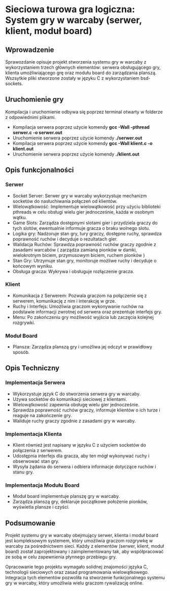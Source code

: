 # Sieciowa turowa gra logiczna: System gry w warcaby (serwer, klient, moduł board)

## Wprowadzenie

Sprawozdanie opisuje projekt stworzenia systemu gry w warcaby z wykorzystaniem trzech głównych elementów: serwera obsługującego gry, klienta umożliwiającego grę oraz modułu board do zarządzania planszą. Wszsytkie pliki stworzone zostały w języku C z wykorzystaniem bsd-sockets.

## Uruchomienie gry
Kompilacja i uruchomienie odbywa się poprzez terminal otwarty w folderze z odpowiednimi plikami.
- Kompilacja serwera poprzez użycie komendy <b>gcc -Wall -pthread serwer.c -o serwer.out</b>
- Uruchomienie serwera poprzez użycie komendy <b>./serwer.out</b>
- Kompilacja serwera poprzez użycie komendy <b>gcc -Wall klient.c -o klient.out</b>
- Uruchomienie serwera poprzez użycie komendy <b>./klient.out</b>

## Opis funkcjonalności

### Serwer
- Socket Server: Serwer gry w warcaby wykorzystuje mechanizm socketów do nasłuchiwania połączeń od klientów.
- Wielowątkowość: Implementuje wielowątkowość przy użyciu biblioteki pthreads w celu obsługi wielu gier jednocześnie, każda w osobnym wątku.
- Game Slots: Zarządza dostępnymi slotami gier i przydziela graczy do tych slotów, ewentualnie informuje gracza o braku wolnego slotu.
- Logika gry: Nadzoruje stan gry, tury graczy, dostępne ruchy, sprawdza poprawność ruchów i decyduje o rezultatach gier.
- Walidacja Ruchów: Sprawdza poprawność ruchów graczy zgodnie z zasadami warcabów ( zarządza zamianą pionków w damki, wielokrotnym biciem, przymusowym biciem, ruchem pionków )
- Stan Gry: Utrzymuje stan gry, monitoruje możliwe ruchy i decyduje o końcowym wyniku.
- Obsługa gracza: Wykrywa i obsługuje rozłączenie gracza. 
### Klient
- Komunikacja z Serwerem: Pozwala graczom na połączenie się z serwerem, komunikację z nim i interakcję w grze.
- Ruchy i Interfejs: Umożliwia graczom wykonywanie ruchów na podstawie informacji zwrotnej od serwera oraz prezentuje interfejs gry.
- Menu: Po zakończeniu gry możliwość wyjścia lub zaczęcia kolejnej rozgrywki.
### Moduł Board
- Plansza: Zarządza planszą gry i umożliwa jej odczyt w prawidłowy sposób.
  
## Opis Techniczny

### Implementacja Serwera
- Wykorzystuje język C do stworzenia serwera gry w warcaby.
- Używa socketów do komunikacji sieciowej z klientami.
- Wielowątkowość zapewnia obsługę wielu gier jednocześnie.
- Sprawdza poprawność ruchów graczy, informuje klientów o ich turze i reaguje na zakończenie gry.
- Waliduje ruchy graczy zgodnie z zasadami gry w warcaby.
### Implementacja Klienta
- Klient również jest napisany w języku C z użyciem socketów do połączenia z serwerem.
- Udostępnia interfejs dla gracza, aby ten mógł wykonywać ruchy i obserwować stan gry.
- Wysyła żądania do serwera i odbiera informacje dotyczące ruchów i stanu gry.
### Implementacja Modułu Board
- Moduł board implementuje planszę gry w warcaby.
- Zarządza planszą gry, deklaruje początkowe położenie pionków, wyświetla plansze i czyści.

## Podsumowanie

Projekt systemu gry w warcaby obejmujący serwer, klienta i moduł board jest kompleksowym systemem, który umożliwia graczom rozgrywkę w warcaby za pośrednictwem sieci. Każdy z elementów (serwer, klient, moduł board) został zaprojektowany i zaimplementowany tak, aby współpracować ze sobą w celu zapewnienia płynnego przebiegu gry.

Opracowanie tego projektu wymagało solidnej znajomości języka C, technologii sieciowych oraz zasad programowania wielowątkowego. Integracja tych elementów pozwoliła na stworzenie funkcjonalnego systemu gry w warcaby, który umożliwia wielu graczom rywalizację online.
